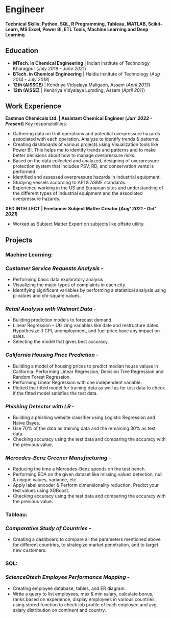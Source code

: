 # Engineer

#### Technical Skills: Python, SQL, R Programming, Tableau, MATLAB, Scikit-Learn, MS Excel, Power BI, ETL Tools, Machine Learning and Deep Learning 

## Education
- **MTech. in Chemical Engineering** | Indian Institute of Technology Kharagpur (_July 2019 - June 2021_)								       		
- **BTech. in Chemical Engineering**	| Haldia Institute of Technology (_Aug 2014 - July 2018_)	 			        		
- **12th (AISSCE)** | Kendriya Vidyalaya Maligaon, Assam (_April 2013_)
- **12th (AISSE)** | Kendriya Vidyalaya Lumding, Assam (_April 2011_)

## Work Experience
**Eastman Chemicals Ltd. | Assistant Chemical Engineer (_Jan' 2022 - Present_)**
Key responsibilities:
- Gathering data on Unit operations and potential overpressure hazards associated with each operation. Analyze to identify trends & patterns.
- Creating dashboards of various projects using Visualization tools like Power BI. This helps me to identify trends and patterns and to make better decisions about how to manage overpressure risks.
- Based on the data collected and analyzed, designing of overpressure protection system that includes PSV, RD, and conservation vents is performed.
- Identified and assessed overpressure hazards in industrial equipment.
- Studying vessels according to API & ASME standards.
- Experience working in the US and European sites and understanding of the different types of industrial equipment and the associated overpressure hazards.

**XED INTELLECT | Freelancer Subject Matter Creator (_Aug' 2021 - Oct' 2021_)**
- Worked as Subject Matter Expert on subjects like offsite utility.

## Projects
### Machine Learning:

### *Customer Service Requests Analysis -*
- Performing basic data exploratory analysis
- Visualizing the major types of complaints in each city.
- Identifying significant variables by performing a statistical analysis using p-values and chi-square values. 

### *Retail Analysis with Walmart Data -*
- Building prediction models to forecast demand.
- Linear Regression – Utilizing variables like date and restructure dates. Hypothesize if CPI, unemployment, and fuel price have any impact on sales.
- Selecting the model that gives best accuracy.

### *California Housing Price Prediction -*
- Building a model of housing prices to predict median house values in California. Performing Linear Regression, Decision Tree Regression and Random Forest Regression.
- Performing Linear Regression with one independent variable.
- Plotted the fitted model for training data as well as for test data to check if the fitted model satisfies the test data.

### *Phishing Detector with LR -*
- Building a phishing website classifier using Logistic Regression and Naive Bayes.
- Use 70% of the data as training data and the remaining 30% as test data.
- Checking accuracy using the test data and comparing the accuracy with the previous value.

### *Mercedes-Benz Greener Manufacturing -*
- Reducing the time a Mercedes-Benz spends on the test bench.
- Performing EDA on the given dataset like missing values detection, null & unique values, variance, etc.
- Apply label encoder & Perform dimensionality reduction. Predict your test values using XGBoost.
- Checking accuracy using the test data and comparing the accuracy with the previous value.


### Tableau:
### *Comparative Study of Countries -*
- Creating a dashboard to compare all the parameters mentioned above for different countries, to strategize market penetration, and to target new customers.


### SQL:
### *ScienceQtech Employee Performance Mapping -*
- Creating employee database, tables, and ER diagram.
- Write a query to list employees, max & min salary, calculate bonus, ranks based on experience, display employees in various countries, using stored function to check job profile of each employee and avg salary distribution on continent and country.

